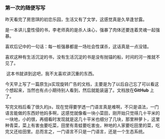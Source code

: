 ### 第一次的随便写写

​	昨天看完了房思琪的初恋乐园，生活又有了文学，这感觉真是久旱逢甘露。

​	是一本讲儿童性侵的书，李老师真的是杀人诛心，强暴了肉体还要连着灵魂一起强暴。

​	喜欢后记中的一句话：每一桩强暴都是一场社会性谋杀，这话真是一点没错。

​	喜欢这种有生活沉淀的书，没有生活沉淀的书是没有抛锚的船，时间的河一推就不见了。

​	这本书就讲到这吧，我不太喜欢讲沉重的东西。

​	今天早上写了一篇原生js实现旋转广告的文档，主要是为了以后自己忘了可以看这个想起来，当然也有点小期待别人看到，然后就能装逼了。文档放在**GitHub** 上了。

​	写完文档后看了很久的js，现在觉得要学透一门语言真是难啊，不只是语法，一门语言能做的东西好他妈多啊，这感觉就像看一块小菜田，刚开始只觉得几十平米的一块地，小的很，再细看时发现就是这几十平米也细分了几块，那里种萝卜，这里种青菜，菜上有害虫要吃菜，田里有青蛙要吃害虫，种地的人家要吃田里的菜，吃完又还给田里。总而言之，一门语言不只是一门语言，还是一个生态系统。
